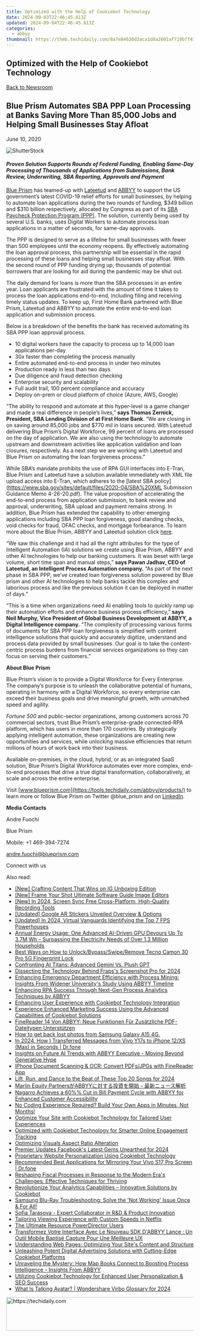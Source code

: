 ```yaml
---
title: Optimized with the Help of Cookiebot Technology
date: 2024-09-03T22:46:45.813Z
updated: 2024-09-04T22:46:45.813Z
categories:
  - abbyy
thumbnail: https://thmb.techidaily.com/8a7e84630d3aca1d8a2601af719bff431bf93c02b2b4875663befca17245e9f8.jpg
---
```


## Optimized with the Help of Cookiebot Technology

[Back to Newsroom](https://tools.techidaily.com/abbyy/products/)

## Blue Prism Automates SBA PPP Loan Processing at Banks Saving More Than 85,000 Jobs and Helping Small Businesses Stay Afloat

June 10, 2020

![ShutterStock](https://content.abbyy.com/-/media/project/abbyy/abbyy/branchtemplates/shutterstock_1272462163_1296-x-729.jpg?h=729&iar=0&w=1296)

#### _Proven Solution Supports Rounds of Federal Funding, Enabling Same-Day Processing of Thousands of Applications from Submissions, Bank Review, Underwriting, SBA Reporting, Approvals and Payment_

[Blue Prism](http://www.blueprism.com/) has teamed-up with [Lateetud](https://www.lateetud.com/) and [ABBYY](https://tools.techidaily.com/abbyy/products/) to support the US government’s latest COVID-19 relief efforts for small businesses, by helping to automate loan applications during the two rounds of funding, $349 billion and $310 billion respectively, allocated by Congress as part of its [SBA Paycheck Protection Program (PPP)](https://www.sba.gov/). The solution, currently being used by several U.S. banks, uses Digital Workers to automate process loan applications in a matter of seconds, for same-day approvals.

The PPP is designed to serve as a lifeline for small businesses with fewer than 500 employees until the economy reopens. By effectively automating the loan approval process, this partnership will be essential in the rapid processing of these loans and helping small businesses stay afloat. With the second round of PPP funding drying up, thousands of potential borrowers that are looking for aid during the pandemic may be shut out.

The daily demand for loans is more than the SBA processes in an entire year. Loan applicants are frustrated with the amount of time it takes to process the loan applications end-to-end, including filing and receiving timely status updates. To keep up, First Home Bank partnered with Blue Prism, Lateetud and ABBYY to automate the entire end-to-end loan application and submission process.

Below is a breakdown of the benefits the bank has received automating its SBA PPP loan approval process.

* 10 digital workers have the capacity to process up to 14,000 loan applications per-day
* 30x faster than completing the process manually
* Entire automated end-to-end process in under two minutes
* Production ready in less than two days
* Due diligence and fraud detection checking
* Enterprise security and scalability
* Full audit trail, 100 percent compliance and accuracy
* Deploy on-prem or cloud platform of choice (Azure, AWS, Google)

“The ability to respond and automate at this hyper-level is a game changer and made a real difference in people’s lives,” **says Thomas Zernick, President, SBA Lending Division of at First Home Bank**. “We are closing in on saving around 85,000 jobs and $770 mil in loans secured. With Lateetud delivering Blue Prism’s Digital Workforce, 99 percent of loans are processed on the day of application. We are also using the technology to automate upstream and downstream activities like application validation and loan closures, respectively. As a next step we are working with Lateetud and Blue Prism on automating the loan forgiveness process.”

While SBA’s mandate prohibits the use of RPA GUI interfaces into E-Tran, Blue Prism and Lateetud have a solution available immediately with XML file upload access into E-Tran, which adheres to the [latest SBA policy](https://www.sba.gov/sites/default/files/2020-04/SBA%20XML Submission Guidance Memo 4-26-20.pdf). The value proposition of accelerating the end-to-end process from application submission, to bank review and approval, underwriting, SBA upload and payment remains strong. In addition, Blue Prism has extended the capability to other emerging applications including SBA PPP loan forgiveness, good standing checks, void checks for fraud, OFAC checks, and mortgage forbearance. To learn more about the Blue Prism, ABBYY and Lateetud solution click [here](https://www.blueprism.com/rpa-paycheck-protection-program/).

“We saw this challenge and it had all the right attributes for the type of Intelligent Automation (IA) solutions we create using Blue Prism, ABBYY and other AI technologies to help our banking customers. It was beset with large volume, short time span and manual steps,” **says Pawan Jadhav, CEO of Lateetud, an Intelligent Process Automation company.** “As part of the next phase in SBA PPP, we’ve created loan forgiveness solution powered by Blue prism and other AI technologies to help banks tackle this complex and laborious process and like the previous solution it can be deployed in matter of days.”

“This is a time when organizations need AI enabling tools to quickly ramp up their automation efforts and enhance business process efficiency,” **says Neil Murphy, Vice President of Global Business Development at ABBYY, a Digital Intelligence company.** “The complexity of processing various forms of documents for SBA PPP loan forgiveness is simplified with content intelligence solutions that quickly and accurately digitize, understand and process data provided by small businesses. Our goal is to take the content-centric process burdens from financial services organizations so they can focus on serving their customers.”

  
**About Blue Prism**

Blue Prism’s vision is to provide a Digital Workforce for Every Enterprise. The company’s purpose is to unleash the collaborative potential of humans, operating in harmony with a Digital Workforce, so every enterprise can exceed their business goals and drive meaningful growth, with unmatched speed and agility.

_Fortune 500_ and public-sector organizations, among customers across 70 commercial sectors, trust Blue Prism’s enterprise-grade connected-RPA platform, which has users in more than 170 countries. By strategically applying intelligent automation, these organizations are creating new opportunities and services, while unlocking massive efficiencies that return millions of hours of work back into their business.

Available on-premises, in the cloud, hybrid, or as an integrated SaaS solution, Blue Prism’s Digital Workforce automates ever more complex, end-to-end processes that drive a true digital transformation, collaboratively, at scale and across the entire enterprise.

Visit [www.blueprism.com](https://tools.techidaily.com/abbyy/products/) to learn more or follow Blue Prism on Twitter @blue\_prism and on [LinkedIn](https://www.linkedin.com/company/blue-prism-limited/).

**Media Contacts**

Andre Fuochi

Blue Prism

Mobile: +1 469-394-7274

[andre.fuochi@blueprism.com](https://tools.techidaily.com/abbyy/products/)

Connect with us

<ins class="adsbygoogle"
     style="display:block"
     data-ad-format="autorelaxed"
     data-ad-client="ca-pub-7571918770474297"
     data-ad-slot="1223367746"></ins>



<ins class="adsbygoogle"
     style="display:block"
     data-ad-client="ca-pub-7571918770474297"
     data-ad-slot="8358498916"
     data-ad-format="auto"
     data-full-width-responsive="true"></ins>

<span class="atpl-alsoreadstyle">Also read:</span>
<div><ul>
<li><a href="https://fox-direct.techidaily.com/new-crafting-content-that-wins-on-ig-unboxing-edition/"><u>[New] Crafting Content That Wins on IG  Unboxing Edition</u></a></li>
<li><a href="https://some-techniques.techidaily.com/new-frame-your-shot-ultimate-software-guide-image-editors/"><u>[New] Frame Your Shot  Ultimate Software Guide Image Editors</u></a></li>
<li><a href="https://screen-recording.techidaily.com/new-in-2024-screen-sync-free-cross-platform-high-quality-recording-tools/"><u>[New] In 2024, Screen Sync  Free Cross-Platform, High-Quality Recording Tools</u></a></li>
<li><a href="https://some-knowledge.techidaily.com/updated-google-ar-stickers-unveiled-overview-and-options/"><u>[Updated] Google AR Stickers Unveiled  Overview & Options</u></a></li>
<li><a href="https://remote-screen-capture.techidaily.com/updated-in-2024-virtual-vanguards-identifying-the-top-7-fps-powerhouses/"><u>[Updated] In 2024, Virtual Vanguards  Identifying the Top 7 FPS Powerhouses</u></a></li>
<li><a href="https://eaxpv-info.techidaily.com/annual-energy-usage-one-advanced-ai-driven-gpu-devours-up-to-37m-wh-surpassing-the-electricity-needs-of-over-13-million-households/"><u>Annual Energy Usage: One Advanced AI-Driven GPU Devours Up To 3.7M Wh – Surpassing the Electricity Needs of Over 1.3 Million Households</u></a></li>
<li><a href="https://unlock-android.techidaily.com/best-ways-on-how-to-unlockbypassswiperemove-tecno-camon-30-pro-5g-fingerprint-lock-by-drfone-android/"><u>Best Ways on How to Unlock/Bypass/Swipe/Remove Tecno Camon 30 Pro 5G Fingerprint Lock</u></a></li>
<li><a href="https://tech-savvy.techidaily.com/confronting-ai-titans-advanced-gemini-vs-plush-gpt/"><u>Confronting AI Titans: Advanced Gemini Vs. Plush GPT</u></a></li>
<li><a href="https://visual-screen-recording.techidaily.com/dissecting-the-technology-behind-frapss-screenshot-pro-for-2024/"><u>Dissecting the Technology Behind Fraps's Screenshot Pro for 2024</u></a></li>
<li><a href="https://solve-info.techidaily.com/enhancing-emergency-department-efficiency-with-process-mining-insights-from-widener-universitys-study-using-abbyy-timeline/"><u>Enhancing Emergency Department Efficiency with Process Mining: Insights From Widener University's Study Using ABBYY Timeline</u></a></li>
<li><a href="https://solve-info.techidaily.com/enhancing-rpa-success-through-next-gen-process-analytics-techniques-by-abbyy/"><u>Enhancing RPA Success Through Next-Gen Process Analytics Techniques by ABBYY</u></a></li>
<li><a href="https://solve-info.techidaily.com/enhancing-user-experience-with-cookiebot-technology-integration/"><u>Enhancing User Experience with Cookiebot Technology Integration</u></a></li>
<li><a href="https://solve-info.techidaily.com/experience-enhanced-marketing-success-using-the-advanced-capabilities-of-cookiebot-solutions/"><u>Experience Enhanced Marketing Success Using the Advanced Capabilities of Cookiebot Solutions</u></a></li>
<li><a href="https://solve-info.techidaily.com/finereader-14-von-abbyy-neue-funktionen-fur-zusatzliche-pdf-dateitypen-unterstutzen/"><u>FineReader 14 Von ABBYY: Neue Funktionen Für Zusätzliche PDF-Dateitypen Unterstützen</u></a></li>
<li><a href="https://blog-min.techidaily.com/how-to-get-back-lost-photos-from-samsung-galaxy-a15-4g-by-fonelab-android-recover-photos/"><u>How to get back lost photos from Samsung Galaxy A15 4G.</u></a></li>
<li><a href="https://android-transfer.techidaily.com/in-2024-how-i-transferred-messages-from-vivo-y17s-to-iphone-12xs-max-in-seconds-drfone-by-drfone-transfer-from-android-transfer-from-android/"><u>In 2024, How I Transferred Messages from Vivo Y17s to iPhone 12/XS (Max) in Seconds | Dr.fone</u></a></li>
<li><a href="https://solve-info.techidaily.com/insights-on-future-ai-trends-with-abbyy-executive-moving-beyond-generative-hype/"><u>Insights on Future AI Trends with ABBYY Executive - Moving Beyond Generative Hype</u></a></li>
<li><a href="https://solve-info.techidaily.com/iphone-document-scanning-and-ocr-convert-pdfsjpgs-with-finereader-app/"><u>IPhone Document Scanning & OCR: Convert PDFs/JPGs with FineReader App</u></a></li>
<li><a href="https://extra-guidance.techidaily.com/lift-run-and-dance-to-the-beat-of-these-top-20-songs-for-2024/"><u>Lift, Run, and Dance to the Beat of These Top 20 Songs for 2024</u></a></li>
<li><a href="https://solve-info.techidaily.com/marlin-equity-partnersabbyy/"><u>Marlin Equity PartnersがABBYYに対する投資を開始 - 最新ニュース解析</u></a></li>
<li><a href="https://solve-info.techidaily.com/nagarro-achieves-a-60-cut-in-bill-payment-cycle-with-abbyy-for-enhanced-customer-accessibility/"><u>Nagarro Achieves a 60%% Cut in Bill Payment Cycle with ABBYY for Enhanced Customer Accessibility</u></a></li>
<li><a href="https://solve-info.techidaily.com/no-coding-experience-required-build-your-own-apps-in-minutes-not-months/"><u>No Coding Experience Required? Build Your Own Apps in Minutes, Not Months!</u></a></li>
<li><a href="https://solve-info.techidaily.com/optimize-your-site-with-cookiebot-technology-for-tailored-user-experiences/"><u>Optimize Your Site with Cookiebot Technology for Tailored User Experiences</u></a></li>
<li><a href="https://solve-info.techidaily.com/optimized-with-cookiebot-technology-for-smarter-online-engagement-tracking/"><u>Optimized with Cookiebot Technology for Smarter Online Engagement Tracking</u></a></li>
<li><a href="https://extra-information.techidaily.com/optimizing-visuals-aspect-ratio-alteration/"><u>Optimizing Visuals  Aspect Ratio Alteration</u></a></li>
<li><a href="https://facebook-clips.techidaily.com/premier-updates-facebooks-latest-gems-unearthed-for-2024/"><u>Premier Updates  Facebook's Latest Gems Unearthed for 2024</u></a></li>
<li><a href="https://solve-info.techidaily.com/proprietary-website-personalization-using-cookiebot-technology/"><u>Proprietary Website Personalization Using Cookiebot Technology</u></a></li>
<li><a href="https://screen-mirror.techidaily.com/recommended-best-applications-for-mirroring-your-vivo-s17-pro-screen-drfone-by-drfone-android/"><u>Recommended Best Applications for Mirroring Your Vivo S17 Pro Screen | Dr.fone</u></a></li>
<li><a href="https://solve-info.techidaily.com/reshaping-fiscal-processes-in-response-to-the-modern-eras-challenges-effective-techniques-for-thriving/"><u>Reshaping Fiscal Processes in Response to the Modern Era's Challenges: Effective Techniques for Thriving</u></a></li>
<li><a href="https://solve-info.techidaily.com/revolutionize-your-analytics-capabilities-innovative-solutions-by-cookiebot/"><u>Revolutionize Your Analytics Capabilities – Innovative Solutions by Cookiebot</u></a></li>
<li><a href="https://win-dash.techidaily.com/1722972676532-samsung-blu-ray-troubleshooting-solve-the-not-working-issue-once-and-for-all/"><u>Samsung Blu-Ray Troubleshooting: Solve the 'Not Working' Issue Once & For All!</u></a></li>
<li><a href="https://solve-info.techidaily.com/sofia-tarasova-expert-collaborator-in-randd-and-product-innovation/"><u>Sofia Tarasova - Expert Collaborator in R&D & Product Innovation</u></a></li>
<li><a href="https://extra-hints.techidaily.com/tailoring-viewing-experience-with-custom-speeds-in-netflix/"><u>Tailoring Viewing Experience with Custom Speeds in Netflix</u></a></li>
<li><a href="https://article-files.techidaily.com/the-ultimate-resource-powerdirector-users/"><u>The Ultimate Resource PowerDirector Users</u></a></li>
<li><a href="https://solve-info.techidaily.com/transformez-votre-interface-avec-le-nouveau-sdk-dabbyy-lance-un-outil-mobile-baptise-capture-pour-une-meilleure-ux/"><u>Transformez Votre Interface Avec Le Nouveau SDK D'ABBYY Lance : Un Outil Mobile Baptisé Capture Pour Une Meilleure UX</u></a></li>
<li><a href="https://solve-info.techidaily.com/understanding-web-pages-optimizing-your-sites-content-and-structure/"><u>Understanding Web Pages: Optimizing Your Site's Content and Structure</u></a></li>
<li><a href="https://solve-info.techidaily.com/unleashing-potent-digital-advertising-solutions-with-cutting-edge-cookiebot-platforms/"><u>Unleashing Potent Digital Advertising Solutions with Cutting-Edge Cookiebot Platforms</u></a></li>
<li><a href="https://solve-info.techidaily.com/unraveling-the-mystery-how-map-books-connect-to-boosting-process-intelligence-insights-from-abbyy/"><u>Unraveling the Mystery: How Map Books Connect to Boosting Process Intelligence - Insights From ABBYY</u></a></li>
<li><a href="https://solve-info.techidaily.com/utilizing-cookiebot-technology-for-enhanced-user-personalization-and-seo-success/"><u>Utilizing Cookiebot Technology for Enhanced User Personalization & SEO Success</u></a></li>
<li><a href="https://ai-voice-clone.techidaily.com/what-is-talking-avatar-wondershare-virbo-glossary-for-2024/"><u>What Is Talking Avatar? | Wondershare Virbo Glossary for 2024</u></a></li>
</ul></div>

<!-- affiliate ads begin -->
<a href="https://appsumo.8odi.net/c/5597632/2105867/7443" target="_top" id="2105867">
  <img src="//a.impactradius-go.com/display-ad/7443-2105867" border="0" alt="https://techidaily.com" width="728" height="90"/>
</a>
<img height="0" width="0" src="https://appsumo.8odi.net/i/5597632/2105867/7443" style="position:absolute;visibility:hidden;" border="0" />
<!-- affiliate ads end -->